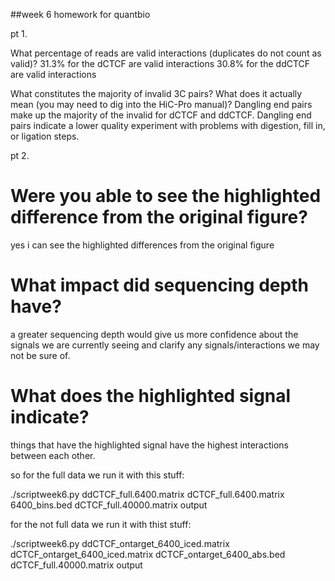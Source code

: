 ##week 6 homework for quantbio

pt 1.

What percentage of reads are valid interactions (duplicates do not count as valid)?
31.3% for the dCTCF are valid interactions
30.8% for the ddCTCF are valid interactions

What constitutes the majority of invalid 3C pairs? What does it actually mean
 (you may need to dig into the HiC-Pro manual)?
 Dangling end pairs make up the majority of the invalid for dCTCF and ddCTCF. Dangling end pairs indicate
 a lower quality experiment with problems with digestion, fill in, or ligation steps.
 
 
 pt 2.
 
 # Were you able to see the highlighted difference from the original figure?
 yes i can see the highlighted differences from the original figure
 
 # What impact did sequencing depth have?
 a greater sequencing depth would give us more confidence about the signals we are currently seeing and 
 clarify any signals/interactions we may not be sure of. 

 # What does the highlighted signal indicate?
 things that have the highlighted signal have the highest interactions between each other.
 
 so for the full data we run it with this stuff:
 
./scriptweek6.py ddCTCF_full.6400.matrix dCTCF_full.6400.matrix 6400_bins.bed 
dCTCF_full.40000.matrix output


for the not full data we run it with thist stuff:

./scriptweek6.py ddCTCF_ontarget_6400_iced.matrix dCTCF_ontarget_6400_iced.matrix dCTCF_ontarget_6400_abs.bed dCTCF_full.40000.matrix output